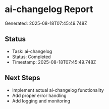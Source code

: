 # ai-changelog Report

Generated: 2025-08-18T07:45:49.748Z

## Status
- Task: ai-changelog
- Status: Completed
- Timestamp: 2025-08-18T07:45:49.748Z

## Next Steps
- Implement actual ai-changelog functionality
- Add proper error handling
- Add logging and monitoring
